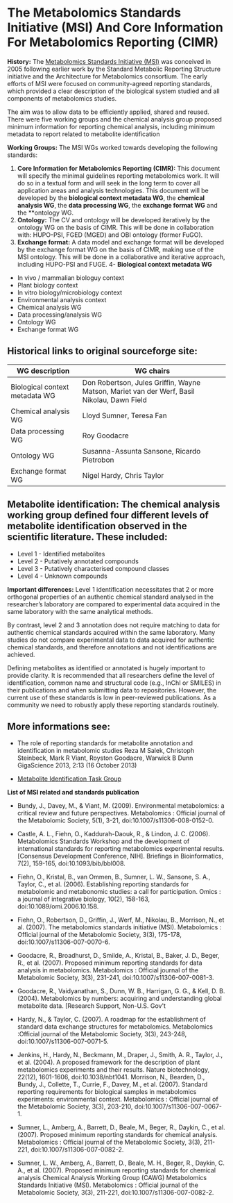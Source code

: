 
# The Metabolomics Standards Initiative (MSI) And Core Information For Metabolomics Reporting (CIMR)
 

**History:** The [Metabolomics Standards Initiative (MSI)](http://msi-workgroups.sourceforge.net) was conceived in 2005 following earlier work by the Standard Metabolic Reporting Structure initiative and the Architecture for Metabolomics consortium. The early efforts of MSI were focused on community-agreed reporting standards, which provided a clear description of the biological system studied and all components of metabolomics studies.

The aim was to allow data to be efficiently applied, shared and reused. There were five working groups and the chemical analysis group proposed minimum information for reporting chemical analysis, including minimum metadata to report related to metabolite identification

**Working Groups:** The MSI WGs worked towards developing the following standards: 

1. **Core Information for Metabolomics Reporting (CIMR):** This document will specify the minimal guidelines reporting metabolomics work. It will do so in a textual form and will seek in the long term to cover all application areas and analysis technologies. This document will be developed by the **biological context metadata WG**, the **chemical analysis WG**, the **data processing WG**, the **exchange format WG** and the **ontology WG.
2. **Ontology:** The CV and ontology will be developed iteratively by the ontology WG on the basis of CIMR. This will be done in collaboration with: HUPO-PSI, FGED (MGED) and OBI ontology (former FuGO).
3. **Exchange format:** A data model and exchange format will be developed by the exchange format WG on the basis of CIMR, making use of the MSI ontology. This will be done in a collaborative and iterative approach, including HUPO-PSI and FUGE. 
4- **Biological context metadata WG**
* In vivo / mammalian biologuy context
* Plant biology context
* In vitro biology/microbiology context
* Environmental analysis context
* Chemical analysis WG
* Data processing/analysis WG
* Ontology WG
* Exchange format WG
 

## Historical links to original sourceforge site:

WG description|WG chairs
--------------|--------------
Biological context metadata WG|Don Robertson, Jules Griffin, Wayne Matson, Mariet van der Werf, Basil Nikolau, Dawn Field|
Chemical analysis WG|Lloyd Sumner, Teresa Fan
Data processing WG|Roy Goodacre
Ontology WG| Susanna-Assunta Sansone, Ricardo Pietrobon
Exchange format WG| Nigel Hardy, Chris Taylor


## Metabolite identification: The chemical analysis working group defined four different levels of metabolite identification observed in the scientific literature. These included:

* Level 1 - Identified metabolites
* Level 2 - Putatively annotated compounds
* Level 3 - Putatively characterised compound classes
* Level 4 - Unknown compounds
 
**Important differences:** Level 1 identification necessitates that 2 or more orthogonal properties of an authentic chemical standard analysed in the researcher’s laboratory are compared to experimental data acquired in the same laboratory with the same analytical methods.

By contrast, level 2 and 3 annotation does not require matching to data for authentic chemical standards acquired within the same laboratory. Many studies do not compare experimental data to data acquired for authentic chemical standards, and therefore annotations and not identifications are achieved.

Defining metabolites as identified or annotated is hugely important to provide clarity. It is recommended that all researchers define the level of identification, common name and structural code (e.g., InChI or SMILES) in their publications and when submitting data to repositories. However, the current use of these standards is low in peer-reviewed publications. As a community we need to robustly apply these reporting standards routinely.

## More informations see:

* The role of reporting standards for metabolite annotation and identification in metabolomic studies Reza M Salek, Christoph Steinbeck, Mark R Viant, Royston Goodacre, Warwick B Dunn GigaScience 2013, 2:13 (16 October 2013)

* [Metabolite Identification Task Group](http://metabolomicssociety.org/board/scientific-task-groups/metabolite-identification-task-group)

**List of MSI related and standards publication**

* Bundy, J., Davey, M., & Viant, M. (2009). Environmental metabolomics: a critical review and future perspectives. Metabolomics : Official journal of the Metabolomic Society, 5(1), 3-21, doi:10.1007/s11306-008-0152-0.

* Castle, A. L., Fiehn, O., Kaddurah-Daouk, R., & Lindon, J. C. (2006). Metabolomics Standards Workshop and the development of international standards for reporting metabolomics experimental results. [Consensus Development Conference, NIH]. Briefings in Bioinformatics, 7(2), 159-165, doi:10.1093/bib/bbl008.

* Fiehn, O., Kristal, B., van Ommen, B., Sumner, L. W., Sansone, S. A., Taylor, C., et al. (2006). Establishing reporting standards for metabolomic and metabonomic studies: a call for participation. Omics : a journal of integrative biology, 10(2), 158-163, doi:10.1089/omi.2006.10.158.

* Fiehn, O., Robertson, D., Griffin, J., Werf, M., Nikolau, B., Morrison, N., et al. (2007). The metabolomics standards initiative (MSI). Metabolomics : Official journal of the Metabolomic Society, 3(3), 175-178, doi:10.1007/s11306-007-0070-6.

* Goodacre, R., Broadhurst, D., Smilde, A., Kristal, B., Baker, J. D., Beger, R., et al. (2007). Proposed minimum reporting standards for data analysis in metabolomics. Metabolomics : Official journal of the Metabolomic Society, 3(3), 231-241, doi:10.1007/s11306-007-0081-3.

* Goodacre, R., Vaidyanathan, S., Dunn, W. B., Harrigan, G. G., & Kell, D. B. (2004). Metabolomics by numbers: acquiring and understanding global metabolite data. [Research Support, Non-U.S. Gov't

* Hardy, N., & Taylor, C. (2007). A roadmap for the establishment of standard data exchange structures for metabolomics. Metabolomics :Official journal of the Metabolomic Society, 3(3), 243-248, doi:10.1007/s11306-007-0071-5.

* Jenkins, H., Hardy, N., Beckmann, M., Draper, J., Smith, A. R., Taylor, J., et al. (2004). A proposed framework for the description of plant metabolomics experiments and their results. Nature biotechnology, 22(12), 1601-1606, doi:10.1038/nbt1041.
Morrison, N., Bearden, D., Bundy, J., Collette, T., Currie, F., Davey, M., et al. (2007). Standard reporting requirements for biological samples in metabolomics experiments: environmental context. Metabolomics : Official journal of the Metabolomic Society, 3(3), 203-210, doi:10.1007/s11306-007-0067-1.

* Sumner, L., Amberg, A., Barrett, D., Beale, M., Beger, R., Daykin, C., et al. (2007). Proposed minimum reporting standards for chemical analysis. Metabolomics : Official journal of the Metabolomic Society, 3(3), 211-221, doi:10.1007/s11306-007-0082-2.

* Sumner, L. W., Amberg, A., Barrett, D., Beale, M. H., Beger, R., Daykin, C. A., et al. (2007). Proposed minimum reporting standards for chemical analysis Chemical Analysis Working Group (CAWG) Metabolomics Standards Initiative (MSI). Metabolomics : Official journal of the Metabolomic Society, 3(3), 211-221, doi:10.1007/s11306-007-0082-2.
